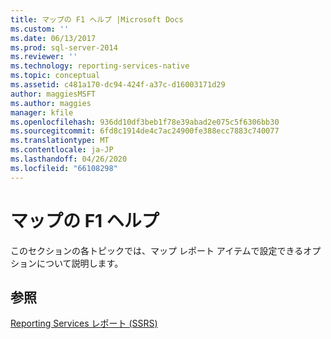 ```yaml
---
title: マップの F1 ヘルプ |Microsoft Docs
ms.custom: ''
ms.date: 06/13/2017
ms.prod: sql-server-2014
ms.reviewer: ''
ms.technology: reporting-services-native
ms.topic: conceptual
ms.assetid: c481a170-dc94-424f-a37c-d16003171d29
author: maggiesMSFT
ms.author: maggies
manager: kfile
ms.openlocfilehash: 936dd10df3beb1f78e39abad2e075c5f6306bb30
ms.sourcegitcommit: 6fd8c1914de4c7ac24900fe388ecc7883c740077
ms.translationtype: MT
ms.contentlocale: ja-JP
ms.lasthandoff: 04/26/2020
ms.locfileid: "66108298"
---
```

# <a name="map-f1-help"></a>マップの F1 ヘルプ
  このセクションの各トピックでは、マップ レポート アイテムで設定できるオプションについて説明します。  
  
## <a name="see-also"></a>参照  
 [Reporting Services レポート &#40;SSRS&#41;](reports/reporting-services-reports-ssrs.md)  
  
  
